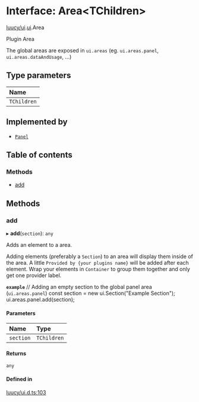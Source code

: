 # Interface: Area<TChildren\>

[luucy/ui](../modules/luucy_ui.md).[ui](../modules/luucy_ui.ui.md).Area

Plugin Area

The global areas are exposed in `ui.areas` (eg. `ui.areas.panel`, `ui.areas.dataAndUsage`, ...)

## Type parameters

| Name |
| :------ |
| `TChildren` |

## Implemented by

- [`Panel`](../classes/luucy_ui.ui.Panel.md)

## Table of contents

### Methods

- [add](luucy_ui.ui.Area.md#add)

## Methods

### add

▸ **add**(`section`): `any`

Adds an element to a area.

Adding elements (preferably a `Section`) to an area will display them inside of the area.
A little `Provided by {your plugins name}` will be added after each element.
Wrap your elements in `Container` to group them together and only get one provider label.

**`example`**
//  Adding an empty section to the global panel area (`ui.areas.panel`)
const section = new ui.Section("Example Section");
ui.areas.panel.add(section);

#### Parameters

| Name | Type |
| :------ | :------ |
| `section` | `TChildren` |

#### Returns

`any`

#### Defined in

[luucy/ui.d.ts:103](https://github.com/luucyadmin/luucy-types/blob/5fee54b/luucy/ui.d.ts#L103)

